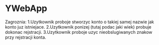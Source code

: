 # YWebApp

Zagroznia:
1.Uzytkownik proboje stworzyc konto o takiej samej nazwie jak konto juz istniejace.
2.Uzytkownik ponizej (tutaj podac jaki wiek) probuje dokonac rejstracji.
3.Uzytkownik proboje uzyc nieobslugiwanych znakow przy rejstracji konta.
